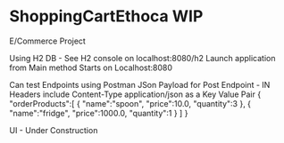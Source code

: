 # ShoppingCartEthoca WIP
E/Commerce Project

Using H2 DB - See H2 console on localhost:8080/h2
Launch application from Main method
Starts on Localhost:8080

Can test Endpoints using Postman
JSon Payload for Post Endpoint - IN Headers include Content-Type application/json as a Key Value Pair
{
   "orderProducts":[
      {
         "name":"spoon",
         "price":10.0,
         "quantity":3
      },
      {
         "name":"fridge",
         "price":1000.0,
         "quantity":1
      }
   ]
}

UI - Under Construction

